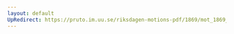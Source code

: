 ```yaml
---
layout: default
UpRedirect: https://pruto.im.uu.se/riksdagen-motions-pdf/1869/mot_1869__ak__267/mot_1869__ak__267-002.pdf
---
```


